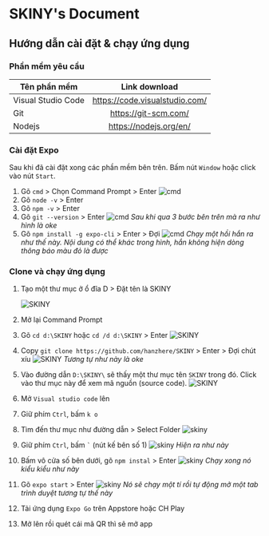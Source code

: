 # SKINY's Document

## Hướng dẫn cài đặt & chạy ứng dụng

### Phần mềm yêu cầu

| Tên phần mềm       |         Link download          |
| ------------------ | :----------------------------: |
| Visual Studio Code | https://code.visualstudio.com/ |
| Git                |      https://git-scm.com/      |
| Nodejs             |     https://nodejs.org/en/     |

### Cài đặt Expo

Sau khi đã cài đặt xong các phần mềm bên trên. Bấm nút `Window` hoặc click vào nút `Start`.

1. Gõ `cmd` > Chọn Command Prompt > Enter
   ![cmd](/markdown/1.png)
2. Gõ `node -v` > Enter
3. Gõ `npm -v` > Enter
4. Gõ `git --version` > Enter
   ![cmd](/markdown/4.JPG)
   _Sau khi qua 3 bước bên trên mà ra như hình là oke_
5. Gõ `npm install -g expo-cli` > Enter > Đợi
   ![cmd](/markdown/5.JPG)
   _Chạy một hồi hắn ra như thế này. Nội dung có thể khác trong hình, hắn không hiện dòng thông báo màu đỏ là được_

### Clone và chạy ứng dụng

1. Tạo một thư mục ở ổ đĩa D > Đặt tên là SKINY

    ![SKINY](/markdown/6.jpg)

2. Mở lại Command Prompt
3. Gõ `cd d:\SKINY` hoặc `cd /d d:\SKINY` > Enter
   ![SKINY](/markdown/7.jpg)
4. Copy `git clone https://github.com/hanzhere/SKINY` > Enter > Đợi chút xíu
   ![SKINY](/markdown/8.jpg)
   _Tương tự như này là oke_

5. Vào đường dẫn `D:\SKINY\` sẽ thấy một thư mục tên `SKINY` trong đó. Click vào thư mục này để xem mã nguồn (source code).
   ![SKINY](/markdown/9.jpg)

6. Mở `Visual studio code` lên
7. Giữ phím `Ctrl`, bấm `k o`
8. Tìm đến thư mục như đường dẫn > Select Folder
   ![skiny](markdown/10.jpg)
9. Giữ phím `Ctrl`, bấm `` ` `` (nút kế bên số 1)
   ![skiny](markdown/11.jpg)
   _Hiện ra như này_
10. Bấm vô cửa số bên dưới, gõ `npm instal` > Enter
    ![skiny](markdown/12.jpg)
    _Chạy xong nó kiểu kiểu như này_
11. Gõ `expo start` > Enter
    ![skiny](/markdown/13.jpg)
    _Nó sẽ chạy một tí rồi tự động mở một tab trình duyệt tương tự thế này_
12. Tải ứng dụng `Expo Go` trên Appstore hoặc CH Play
13. Mở lên rồi quét cái mã QR thì sẽ mở app
